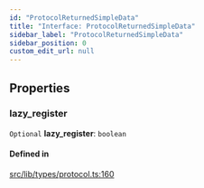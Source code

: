 ```yaml
---
id: "ProtocolReturnedSimpleData"
title: "Interface: ProtocolReturnedSimpleData"
sidebar_label: "ProtocolReturnedSimpleData"
sidebar_position: 0
custom_edit_url: null
---
```


## Properties

### lazy\_register

 `Optional` **lazy\_register**: `boolean`

#### Defined in

[src/lib/types/protocol.ts:160](https://github.com/keypom/keypom-js/blob/fe2cd80/src/lib/types/protocol.ts#L160)
